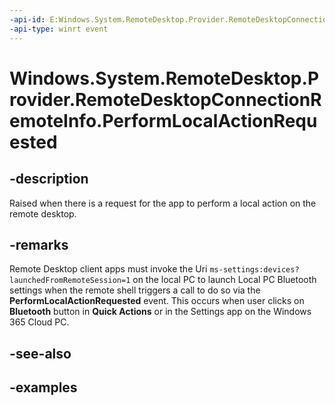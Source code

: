 ```yaml
---
-api-id: E:Windows.System.RemoteDesktop.Provider.RemoteDesktopConnectionRemoteInfo.PerformLocalActionRequested
-api-type: winrt event
---
```


# Windows.System.RemoteDesktop.Provider.RemoteDesktopConnectionRemoteInfo.PerformLocalActionRequested

<!--
public event Windows.Foundation.TypedEventHandler<Windows.System.RemoteDesktop.Provider.RemoteDesktopConnectionRemoteInfo,Windows.System.RemoteDesktop.Provider.PerformLocalActionRequestedEventArgs> PerformLocalActionRequested;
-->


## -description

Raised when there is a request for the app to perform a local action on the remote desktop.

## -remarks

Remote Desktop client apps must invoke the Uri `ms-settings:devices?launchedFromRemoteSession=1` on the local PC to launch Local PC Bluetooth settings when the remote shell triggers a call to do so via the **PerformLocalActionRequested** event. This occurs when user clicks on **Bluetooth** button in **Quick Actions** or in the Settings app on the Windows 365 Cloud PC.

## -see-also

## -examples


